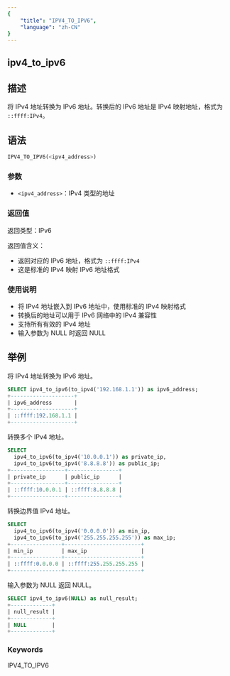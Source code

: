 ```yaml
---
{
    "title": "IPV4_TO_IPV6",
    "language": "zh-CN"
}
---
```


## ipv4_to_ipv6

## 描述
将 IPv4 地址转换为 IPv6 地址。转换后的 IPv6 地址是 IPv4 映射地址，格式为 `::ffff:IPv4`。

## 语法
```sql
IPV4_TO_IPV6(<ipv4_address>)
```

### 参数
- `<ipv4_address>`：IPv4 类型的地址

### 返回值
返回类型：IPv6

返回值含义：
- 返回对应的 IPv6 地址，格式为 `::ffff:IPv4`
- 这是标准的 IPv4 映射 IPv6 地址格式

### 使用说明
- 将 IPv4 地址嵌入到 IPv6 地址中，使用标准的 IPv4 映射格式
- 转换后的地址可以用于 IPv6 网络中的 IPv4 兼容性
- 支持所有有效的 IPv4 地址
- 输入参数为 NULL 时返回 NULL

## 举例

将 IPv4 地址转换为 IPv6 地址。
```sql
SELECT ipv4_to_ipv6(to_ipv4('192.168.1.1')) as ipv6_address;
+--------------------+
| ipv6_address       |
+--------------------+
| ::ffff:192.168.1.1 |
+--------------------+
```

转换多个 IPv4 地址。
```sql
SELECT 
  ipv4_to_ipv6(to_ipv4('10.0.0.1')) as private_ip,
  ipv4_to_ipv6(to_ipv4('8.8.8.8')) as public_ip;
+-----------------+----------------+
| private_ip      | public_ip      |
+-----------------+----------------+
| ::ffff:10.0.0.1 | ::ffff:8.8.8.8 |
+-----------------+----------------+
```

转换边界值 IPv4 地址。
```sql
SELECT 
  ipv4_to_ipv6(to_ipv4('0.0.0.0')) as min_ip,
  ipv4_to_ipv6(to_ipv4('255.255.255.255')) as max_ip;
+----------------+------------------------+
| min_ip         | max_ip                 |
+----------------+------------------------+
| ::ffff:0.0.0.0 | ::ffff:255.255.255.255 |
+----------------+------------------------+
```

输入参数为 NULL 返回 NULL。
```sql
SELECT ipv4_to_ipv6(NULL) as null_result;
+-------------+
| null_result |
+-------------+
| NULL        |
+-------------+
```

### Keywords

IPV4_TO_IPV6

